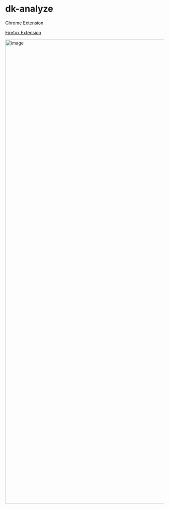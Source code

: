# dk-analyze

[Chrome Extension](https://chrome.google.com/webstore/detail/wcl-dk-analysis/bdcgiccpmhdchjjglgompcacmknbbhkj)

[Firefox Extension](https://addons.mozilla.org/en-US/firefox/addon/wcl-dk-analysis/)

<img width="1470" alt="image" src="https://user-images.githubusercontent.com/9436142/209447609-43ad7982-b424-4793-983b-218693b0eae4.png">
